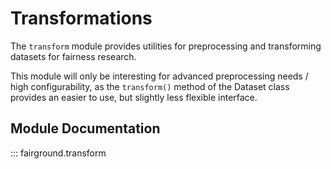 # Transformations

The `transform` module provides utilities for preprocessing and transforming datasets for fairness research.

This module will only be interesting for advanced preprocessing needs / high configurability, as the `transform()` method of the Dataset class provides an easier to use, but slightly less flexible interface.

## Module Documentation

::: fairground.transform

